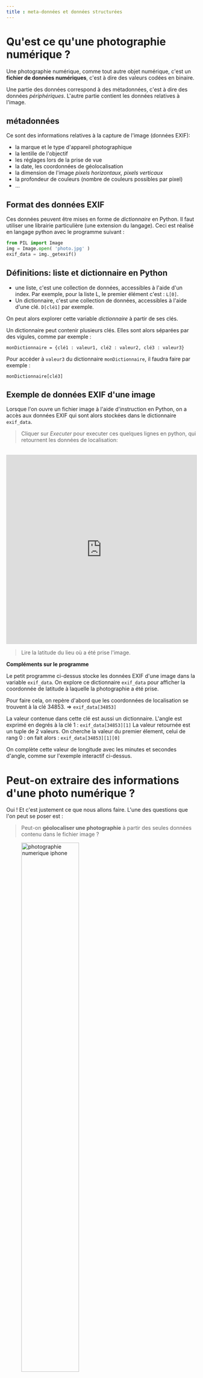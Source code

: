 ```yaml
---
title : meta-données et données structurées
---
```


# Qu'est ce qu'une photographie numérique ?
Une photographie numérique, comme tout autre objet numérique, c'est un **fichier de données numériques**, c'est à dire des valeurs codées en binaire.

Une partie des données correspond à des métadonnées, c'est à dire des données *périphériques*. L'autre partie contient les données relatives à l'image.

## métadonnées
Ce sont des informations relatives à la capture de l'image (données EXIF): 

* la marque et le type d'appareil photographique
* la lentille de l'objectif
* les réglages lors de la prise de vue
* la date, les coordonnées de géolocalisation
* la dimension de l'image *pixels horizontaux, pixels verticaux*
* la profondeur de couleurs (nombre de couleurs possibles par pixel)
* ...

## Format des données EXIF
Ces données peuvent être mises en forme de *dictionnaire* en Python. Il faut utiliser une librairie particulière (une extension du langage). Ceci est réalisé en langage python avec le programme suivant : 

```Python
from PIL import Image
img = Image.open( 'photo.jpg' )
exif_data = img._getexif()
```

## Définitions: liste et dictionnaire en Python

* une liste, c'est une collection de données, accessibles à l'aide d'un index. Par exemple, pour la liste L, le premier élément c'est : `L[0]`.
* Un dictionnaire, c'est une collection de données, accessibles à l'aide d'une clé. `D[clé1]` par exemple.

On peut alors explorer cette variable *dictionnaire* à partir de ses clés.

Un dictionnaire peut contenir plusieurs clés. Elles sont alors séparées par des vigules, comme par exemple : 

`monDictionnaire = {clé1 : valeur1, clé2 : valeur2, clé3 : valeur3}`

Pour accéder à `valeur3` du dictionnaire `monDictionnaire`, il faudra faire par exemple : 

`monDictionnaire[clé3]`

## Exemple de données EXIF d'une image
Lorsque l'on ouvre un fichier image à l'aide d'instruction en Python, on a accès aux données EXIF qui sont alors stockées dans le dictionnaire `exif_data`.



> Cliquer sur *Executer* pour executer ces quelques lignes en python, qui retournent les données de localisation:

<br>

<iframe width='100%' height='500' allowfullscreen frameborder='0' style='border:1px #d6d6d6 solid;' src="https://fr.vittascience.com/python/?link=606c3b6b5d61b&mode=code"></iframe>

<br>

> Lire la latitude du lieu où a été prise l'image.

**Compléments sur le programme** 

Le petit programme ci-dessus stocke les données EXIF d'une image dans la variable `exif_data`. On explore ce dictionnaire `exif_data` pour afficher la coordonnée de latitude à laquelle la photographie a été prise.

Pour faire cela, on repère d'abord que les coordonnées de localisation se trouvent à la clé 34853. => `exif_data[34853]` 

La valeur contenue dans cette clé est aussi un dictionnaire. L'angle est exprimé en degrés à la clé 1 : `exif_data[34853][1]`
La valeur retournée est un tuple de 2 valeurs. On cherche la valeur du premier élement, celui de rang 0 : on fait alors : `exif_data[34853][1][0]`

On complète cette valeur de longitude avec les minutes et secondes d'angle, comme sur l'exemple interactif ci-dessus. 

# Peut-on extraire des informations d'une photo numérique ?
Oui !  Et c'est justement ce que nous allons faire. L'une des questions que l'on peut se poser est :
> Peut-on **géolocaliser une photographie** à partir des seules données contenu dans le fichier image ?

<figure>
<img src="../IMG_5900.JPG" width= 60% alt="photographie numerique iphone">
</figure>

L'appareil qui a pris la photographie nous est à priori inconnu, mais les données numériques, dans le fichier, y sont *structurées*. 
Cette structure, commune à tous les fichiers du même *format*, permet une grande diversité de logiciels de visualisation et de traitement d'images.

# Qu'est ce qu'une *meta-donnée* ?
Il s'agit, entre autres, de la date, de l'heure, des paramètres de prise de vue (vitesse, sensibilité, etc.), de la compression, de la **géolocalisation** de l'image, etc.
Ce sont des informations qui ne sont pas celles codant les pixels de l'image. On les nomme : *les données EXIF*

# Comment extraire ces données EXIF (TP en classe)?

* Parcourir le dossier *Documents* de votre session. Retrouver le dossier *scripts*.
Celui doit contenir l'image à analyser.
* Utiliser un IDE python  et saisir les lignes de code suivantes. 
* Enregistrer le programme dans le MÊME dossier que celui contenant l'image. Utiliser le nom suggeré au début de chaque programme

## Programme n°1 : afficher les données EXIF
```
# programme print_exif.py
#chargement des bibliothèques PIL et webbrowser
from PIL import Image
#chargement de l'image ( même dossier que le programme)
im = Image.open( 'IMG_5900.JPG' )
exif_data = im._getexif()
#on affiche les données exif
print(exif_data)
```

## Programme n°2 : explorer la variable `exif_data[34853]`
```
# programme explore_exif.py
#chargement des bibliothèques PIL et webbrowser
from PIL import Image
import webbrowser
#chargement de l'image ( même dossier que le programme)
im = Image.open( 'IMG_5900.JPG' )
# chargement des données exif, c'est un dictionnaire les données gps sont à la clé 34853
# repéré à l'aide de l'explorateur de variable de l'ide python
exif_data = im._getexif()
#chargement des données de la clé 34853
# on crée un dictionnaire pour contenir les données GPS
test={}
test=exif_data[34853]
# explorer la variable test pour savoir comment elle est structurée
# ce dictionaire contient des listes
# la latitude est à la clé 2 qui est une liste de tuples
print(test)
```

* On pourra ouvrir l'explorateur de variables pour parcourir toutes celles définies dans le programme : View > Panes > variable explorer
![menu](../menu.png)

  * double clic sur `exif_data` permet d'ouvrir l'exporateur avec plus de detail sur les données EXIF. Parcourir les différents champs affichés : Quelles informations relatives à la prise de la photographie pouvez vous deviner ?
  ![EXIF detail](../explo1.png)
  * double clic sur `34853` : observer les 4 premiers champs, relatifs à la géolocalisation.
  ![EXIF 34853](../explo2.png)

* On peut afficher directement les données de la variable exif_data : Dans la console, taper `exif_data`

* On peut aussi avoir la liste de toutes les clé du dictionnaire exif_data: 
 dans la console : `list(exif_data.keys())`

## Programme 3 : extraire la latitude et la longitude

```
# programme geolocalisation.py
#chargement des bibliothèques PIL et webbrowser
from PIL import Image
from webbrowser import open
#chargement de l'image ( même dossier que le programme)
im = Image.open( 'IMG_5900.JPG' )
# chargement des données exif, c'est un dictionnaire les données gps sont à la clé 34853
# repéré à l'aide de l'explorateur de variable de l'ide python
exif_data = im._getexif()
#chargement des données de la clé 34853
# on crée un dictionnaire pour contenir les données GPS
test={}
test=exif_data[34853]
"""
explorer la variable test pour savoir comment elle est structurée
ce dictionaire contient des listes
la latitude est à la clé 2 qui est une liste de tuples, on y accede avec test[2]
test[2][0] est le le 1er tuple : (degré, 1)
le second => test[2][1] : (minute,1) 
le 3ème => test[2][2] : (seconde,100)
Dans la fonction coordonnee(deg,min,sec) : 
on divise le 1er terme du tuple par le second par exemple test[2][1][0]/test[2][1][1]
et on transforme en degré :
(division par 1, ou 60 ou 100 selon s'il s'agit de deg, min ou sec)
"""




def coordonnee(deg,min,sec):
    """transformation des coordonnées au format décimal"""
    co_deg = deg[0]/deg[1]/1
    co_min = min[0]/min[1]/60
    co_sec = sec[0]/sec[1]/3600
    return co_deg+co_min+co_sec

lat = coordonnee(test[2][0],test[2][1],test[2][2])
lon = coordonnee(test[4][0],test[4][1],test[4][2])

print("la latitude est: ")
print(lat)
print(test[1])

print("la longitude est: ")
print(lon)
print(test[3])
```

## Programme complet
Ajouter les lignes suivantes au programme *geolocalisation.py*
```
# on affiche le tout dans openstreetmap
zoom='18'
webbrowser.open('https://www.openstreetmap.org/note/new?lat='+str(lat)+'&lon='+str(lon)+'#map='+zoom+'/'+str(lat)+'/'+str(lon))
```

### Correction du programme
La localisation n'est pas la bonne car elle ne tient pas compte des directions cardinales N,S,E,W : 
Ajouter les instructions qui corrigent les valeurs de latitude et de longitude, avant d'afficher la carte sur Openstreetmap.
Aidez vous de l'algorithme suivant, écrit en langage naturel : 
```
si test[1]=='S` alors:
  lat ← -lat

si test[3]=='W' alors:
  lon ← -lon
``` 

